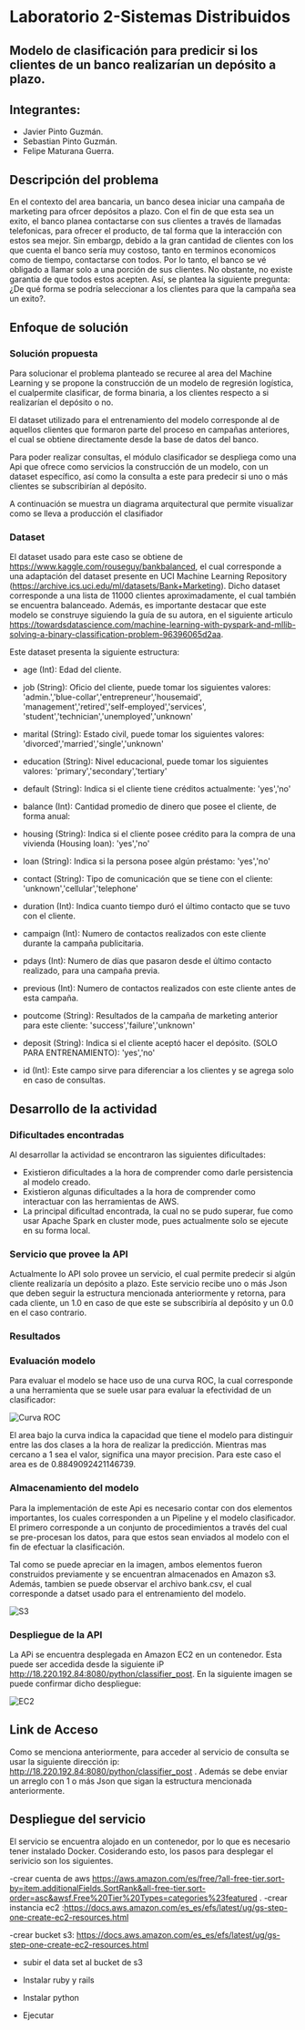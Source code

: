 # Laboratorio 2-Sistemas Distribuidos


## Modelo de clasificación para predicir si los clientes de un banco realizarían un depósito a plazo.

## Integrantes:
 - Javier Pinto Guzmán.
 - Sebastian Pinto Guzmán.
 - Felipe Maturana Guerra.

## Descripción del problema

En el contexto del area bancaria, un banco desea iniciar una campaña de marketing para ofrcer depósitos a plazo.
Con el fin de que esta sea un exito, el banco planea contactarse con sus clientes a través de llamadas telefonicas, para ofrecer el producto, de tal forma que la interacción con estos sea mejor. Sin embargp, debido a la gran cantidad de clientes con los que cuenta el banco sería muy costoso, tanto en terminos economicos como de tiempo, contactarse con todos. Por lo tanto, el banco se vé obligado a llamar solo a una porción de sus clientes. No obstante, no existe garantia de que todos estos acepten. Así, se plantea la siguiente pregunta: ¿De qué forma se podría seleccionar a los clientes para que la campaña sea un exito?.

## Enfoque de solución

### Solución propuesta

Para solucionar el problema planteado se recuree al area del Machine Learning y se propone la construcción de un modelo de regresión logística, el cualpermite clasificar, de forma binaria, a los clientes respecto a si realizarían el depósito o no.

El dataset utilizado para el entrenamiento del modelo corresponde al de aquellos clientes que formaron parte del proceso en campañas anteriores, el cual se obtiene directamente desde la base de datos del banco.

Para poder realizar consultas, el módulo clasificador se despliega como una Api que ofrece como servicios la construcción de un modelo, con un dataset específico, así como la consulta a este para predecir si uno o más clientes se subscribirían al depósito. 

A continuación se muestra un diagrama arquitectural que permite visualizar como se  lleva a producción el clasifiador

### Dataset

El dataset usado para este caso se obtiene de https://www.kaggle.com/rouseguy/bankbalanced, el cual corresponde
a una adaptación del dataset presente en UCI Machine Learning Repository (https://archive.ics.uci.edu/ml/datasets/Bank+Marketing). Dicho dataset corresponde a una lista de 11000 clientes aproximadamente, el cual también se encuentra balanceado. Además, es importante destacar que este modelo se construye siguiendo la guía de su autora, en el siguiente articulo https://towardsdatascience.com/machine-learning-with-pyspark-and-mllib-solving-a-binary-classification-problem-96396065d2aa.

Este dataset presenta la siguiente estructura:

 - age (Int): Edad del cliente.
 - job (String): Oficio del cliente, puede tomar los siguientes valores: 
    'admin.','blue-collar','entrepreneur','housemaid',
    'management','retired','self-employed','services',
    'student','technician','unemployed','unknown'
    
 - marital (String): Estado civil, puede tomar los siguientes valores:
     'divorced','married','single','unknown'
 - education (String): Nivel educacional, puede tomar los siguientes valores:
      'primary','secondary','tertiary'
 - default (String): Indica si el cliente tiene créditos actualmente:
      'yes','no'
 - balance (Int): Cantidad promedio de dinero que posee el cliente, de forma anual:
 - housing (String): Indica si el cliente posee crédito para la compra de una vivienda (Housing loan):
      'yes','no'
 - loan (String): Indica si la persona posee algún préstamo:
      'yes','no'
 - contact (String): Tipo de comunicación que se tiene con el cliente:
      'unknown','cellular','telephone'
 - duration (Int): Indica cuanto tiempo duró el último contacto que se tuvo con el cliente.
 - campaign (Int): Numero de contactos realizados con este cliente durante la campaña publicitaria.
 - pdays (Int): Numero de días que pasaron desde el último contacto realizado, para una campaña previa.
 - previous (Int): Numero de contactos realizados con este cliente antes de esta campaña.
 - poutcome (String): Resultados de la campaña de marketing anterior para este cliente:
      'success','failure','unknown'
 - deposit (String): Indica si el cliente aceptó hacer el depósito. (SOLO PARA ENTRENAMIENTO):
      'yes','no'
 - id (Int): Este campo sirve para diferenciar a los clientes y se agrega solo en caso de consultas.

## Desarrollo de la actividad

### Dificultades encontradas
Al desarrollar la actividad se encontraron las siguientes dificultades:

  - Existieron dificultades a la hora de comprender como darle persistencia al modelo creado.
  - Existieron algunas dificultades a la hora de comprender como interactuar con las herramientas de AWS.
  - La principal dificultad encontrada, la cual no se pudo superar, fue como usar Apache Spark en cluster mode, pues actualmente solo se ejecute en su forma local.
  
### Servicio que provee la API

Actualmente lo API solo provee un servicio, el cual permite predecir si algún cliente realizaría un depósito a plazo.
Este servicio recibe uno o más Json que deben seguir la estructura mencionada anteriormente y retorna, para cada cliente, un 1.0 en caso de que este se subscribiría al depósito y un 0.0 en el caso contrario.

### Resultados

### Evaluación modelo 

Para evaluar el modelo se hace uso de una curva ROC, la cual corresponde a una herramienta que se suele usar para evaluar la efectividad de un clasificador:

![Curva ROC](Imagenes/ROC.png)

El area bajo la curva indica la capacidad que tiene el modelo para distinguir entre las dos clases a la hora de realizar la predicción. Mientras mas cercano a 1 sea el valor, significa una mayor precision. Para este caso el area es de 0.8849092421146739. 

### Almacenamiento del modelo

Para la implementación de este Api es necesario contar con dos elementos importantes, los cuales corresponden a un Pipeline y el modelo clasificador. El primero corresponde a un conjunto de procedimientos a través del cual se pre-procesan los datos, para que estos sean enviados al modelo con el fin de efectuar la clasificación. 

Tal como se puede apreciar en la imagen, ambos elementos fueron construidos previamente y se encuentran almacenados en Amazon s3. Además, tambien se puede observar el archivo bank.csv, el cual corresponde a datset usado para el entrenamiento del modelo.

![S3](Imagenes/s3.jpeg)

### Despliegue de la API

La APi se encuentra desplegada en Amazon EC2 en un contenedor. Esta puede ser accedida desde la siguiente iP http://18.220.192.84:8080/python/classifier_post. En la siguiente imagen se puede confirmar dicho despliegue:

![EC2](Imagenes/ec2.jpeg)

## Link de Acceso

Como se menciona anteriormente, para acceder al servicio de consulta se usar la siguiente dirección ip: http://18.220.192.84:8080/python/classifier_post . Además se debe enviar un arreglo con 1 o más Json que sigan la estructura mencionada anteriormente.

## Despliegue del servicio

El servicio se encuentra alojado en un contenedor, por lo que es necesario tener instalado Docker. Cosiderando esto, los pasos para desplegar el serivicio son los siguientes.

-crear cuenta de aws https://aws.amazon.com/es/free/?all-free-tier.sort-by=item.additionalFields.SortRank&all-free-tier.sort-order=asc&awsf.Free%20Tier%20Types=categories%23featured
.
-crear instancia ec2 :https://docs.aws.amazon.com/es_es/efs/latest/ug/gs-step-one-create-ec2-resources.html

-crear bucket s3: https://docs.aws.amazon.com/es_es/efs/latest/ug/gs-step-one-create-ec2-resources.html

- subir el data set al bucket de s3

- Instalar ruby y rails
- Instalar python
- Ejecutar




